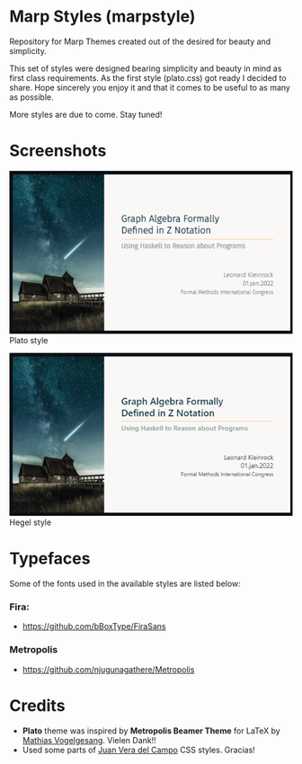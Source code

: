 # Marp Styles (marpstyle)

Repository for Marp Themes created out of the desired for beauty and simplicity.

This set of styles were designed bearing simplicity and beauty in mind as first class requirements. As the first style (plato.css) got ready I decided to share.  Hope sincerely you enjoy it and that it comes to be useful to as many as possible.

More styles are due to come. Stay tuned!


# Screenshots

![Style: Plato](img/plato01.png)<br>
Plato style

![Style: Hegel](img/hegel01.png)<br>
Hegel style



# Typefaces

Some of the fonts used in the available styles are listed below:

### Fira:  
- https://github.com/bBoxType/FiraSans

### Metropolis
- https://github.com/njugunagathere/Metropolis

# Credits

- **Plato** theme was inspired by **Metropolis Beamer Theme** for LaTeX by [Mathias Vogelgesang](https://github.com/matze/mtheme). Vielen Dank!!
- Used some parts of [Juan Vera del Campo](https://github.com/Juanvvc) CSS styles. Gracias!